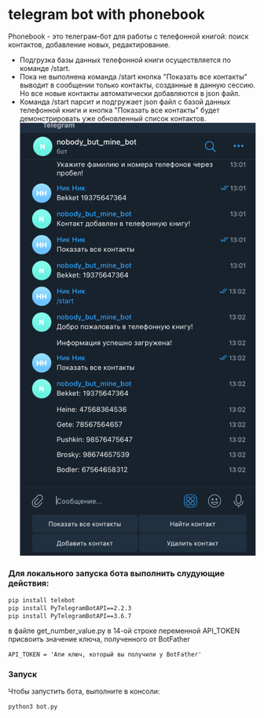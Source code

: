 # telegram bot with phonebook
Phonebook - это телеграм-бот для работы с телефонной книгой: поиск контактов, добавление новых, редактирование.
- Подгрузка базы данных телефонной книги осуществляется по команде /start.
- Пока не выполнена команда /start кнопка "Показать все контакты" выводит в сообщении только контакты, созданные в данную сессию. 
Но все новые контакты автоматически добавляются в json файл.
- Команда /start парсит и подгружает json файл с базой данных телефонной книги и 
кнопка "Показать все контакты" будет демонстрировать уже обновленный список контактов. ![](Images/command_start.jpg)
### Для локального запуска бота выполнить слудующие действия:
```
pip install telebot
pip install PyTelegramBotAPI==2.2.3
pip install PyTelegramBotAPI==3.6.7
```
в файле get_number_value.py в 14-ой строке переменной API_TOKEN присвоить значение ключа, полученного от BotFather
```
API_TOKEN = 'Апи ключ, который вы получили у BotFather'
```
### Запуск
Чтобы запустить бота, выполните в консоли:
```
python3 bot.py
```
